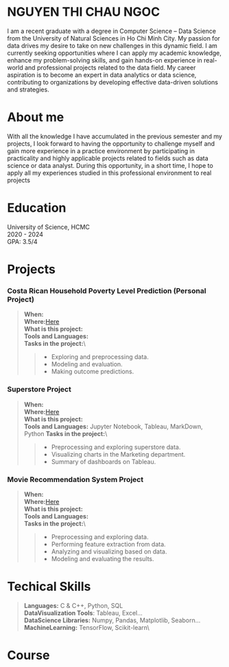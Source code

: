 # NGUYEN THI CHAU NGOC
I am a recent graduate with a degree in Computer Science – Data Science from the University of Natural Sciences in Ho Chi Minh City. My passion for data drives my desire to take on new challenges in this dynamic field. I am currently seeking opportunities where I can apply my academic knowledge, enhance my problem-solving skills, and gain hands-on experience in real-world and professional projects related to the data field.
My career aspiration is to become an expert in data analytics or data science, contributing to organizations by developing effective data-driven solutions and strategies.

# About me
With all the knowledge I have accumulated in the previous semester and my projects, I look forward to having the opportunity to challenge myself and gain more experience in a practice environment by participating in practicality and highly applicable projects related to fields such as data science or data analyst. During this opportunity, in a short time, I hope to apply all my experiences studied in this professional environment to real projects
# Education
University of Science, HCMC \
2020 - 2024\
GPA: 3.5/4

# Projects
### Costa Rican Household Poverty Level Prediction (Personal Project)
> **When:** \
> **Where:**[Here](https://www.kaggle.com/code/ngocnguyen2912/costarica-seminar13)\
> **What is this project:**\
> **Tools and Languages:**\
> **Tasks in the project:**\
> > - Exploring and preprocessing data.
> > - Modeling and evaluation.
> > - Making outcome predictions.

### Superstore Project
> **When:**\
> **Where:**[Here](https://github.com/NgocNguyen2912/DVFP_clone)\
> **What is this project:**\
> **Tools and Languages:**  Jupyter Notebook, Tableau, MarkDown, Python
> **Tasks in the project:**\
> > - Preprocessing and exploring superstore data.
> > - Visualizing charts in the Marketing department.
> > - Summary of dashboards on Tableau.
### Movie Recommendation System Project
> **When:** \
> **Where:**[Here](https://github.com/nguyenthichaungoc/Recommender_System_Project) \
> **What is this project:** \
> **Tools and Languages:** \
> **Tasks in the project:**\
> > - Preprocessing and exploring data.
> > - Performing feature extraction from data.
> > - Analyzing and visualizing based on data.
> > - Modeling and evaluating the results.
# Techical Skills
> **Languages:** C & C++, Python, SQL\
> **DataVisualization Tools**: Tableau, Excel...\
> **DataScience Libraries:** Numpy, Pandas, Matplotlib, Seaborn...\
> **MachineLearning:** TensorFlow, Scikit-learn\

# Course



